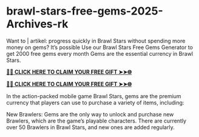 # brawl-stars-free-gems-2025-Archives-rk
Want to | artikel: progress quickly in Brawl Stars without spending more money on gems? It’s possible Use our Brawl Stars Free Gems Generator to get 2000 free gems every month Gems are the essential currency in Brawl Stars.

**[🌟✨ CLICK HERE TO CLAIM YOUR FREE GIFT ➤➤🌐](https://progiftzone.com/Brawl%20Stars/)**


**[🌟✨ CLICK HERE TO CLAIM YOUR FREE GIFT ➤➤🌐](https://progiftzone.com/Brawl%20Stars/)**

In the action-packed mobile game Brawl Stars, gems are the premium currency that players can use to purchase a variety of items, including:

New Brawlers: Gems are the only way to unlock and purchase new Brawlers, which are the game’s playable characters. There are currently over 50 Brawlers in Brawl Stars, and new ones are added regularly.

